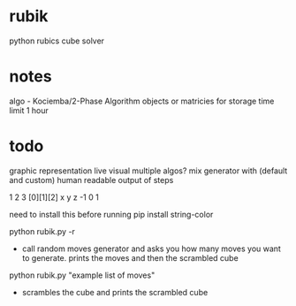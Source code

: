# rubik
python rubics cube solver


# notes
algo - Kociemba/2-Phase Algorithm
objects or matricies for storage
time limit 1 hour

# todo
graphic representation
live visual
multiple algos?
mix generator with (default and custom)
human readable output of steps

 1  2  3
[0][1][2]
 x  y  z
-1  0  1

need to install this before running
pip install string-color

python rubik.py -r
- call random moves generator and asks you how many moves you want to generate. prints the moves and then the scrambled cube

python rubik.py "example list of moves"
- scrambles the cube and prints the scrambled cube
